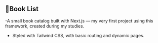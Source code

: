 ## 📘Book List

-A small book catalog built with Next.js — my very first project using this framework, created during my studies.
- Styled with Tailwind CSS, with basic routing and dynamic pages.
